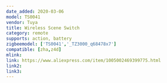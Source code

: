 ```yaml
---
date_added: 2020-03-06
model: TS0041
vendor: Tuya
title: Wireless Scene Switch
category: remote
supports: action, battery
zigbeemodel: ['TS0041','_TZ3000_q68478x7']
compatible: [zha,z4d]
mlink: 
link: https://www.aliexpress.com/item/1005002469399775.html
link2: 
link3: 
---
```

